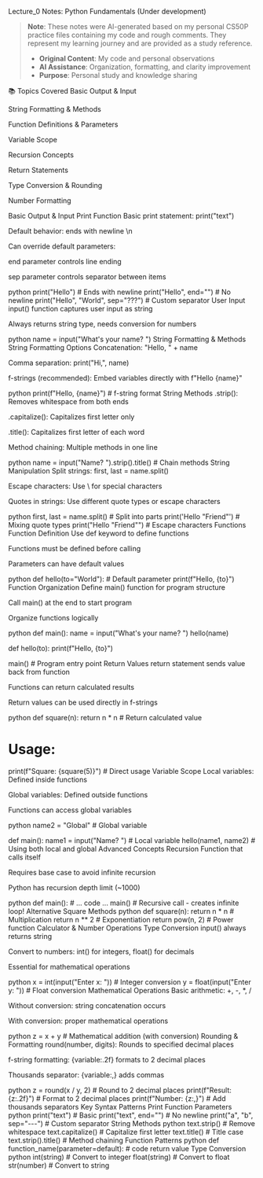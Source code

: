Lecture_0 Notes: Python Fundamentals (Under development)

> **Note**: These notes were AI-generated based on my personal CS50P practice files containing my code and rough comments. They represent my learning journey and are provided as a study reference.
> 
> - **Original Content**: My code and personal observations
> - **AI Assistance**: Organization, formatting, and clarity improvement
> - **Purpose**: Personal study and knowledge sharing


📚 Topics Covered
Basic Output & Input

String Formatting & Methods

Function Definitions & Parameters

Variable Scope

Recursion Concepts

Return Statements

Type Conversion & Rounding

Number Formatting



Basic Output & Input
Print Function
Basic print statement: print("text")

Default behavior: ends with newline \n

Can override default parameters:

end parameter controls line ending

sep parameter controls separator between items

python
print("Hello")  # Ends with newline
print("Hello", end="")  # No newline
print("Hello", "World", sep="???")  # Custom separator
User Input
input() function captures user input as string

Always returns string type, needs conversion for numbers

python
name = input("What's your name? ")
String Formatting & Methods
String Formatting Options
Concatenation: "Hello, " + name

Comma separation: print("Hi,", name)

f-strings (recommended): Embed variables directly with f"Hello {name}"

python
print(f"Hello, {name}")  # f-string format
String Methods
.strip(): Removes whitespace from both ends

.capitalize(): Capitalizes first letter only

.title(): Capitalizes first letter of each word

Method chaining: Multiple methods in one line

python
name = input("Name? ").strip().title()  # Chain methods
String Manipulation
Split strings: first, last = name.split()

Escape characters: Use \ for special characters

Quotes in strings: Use different quote types or escape characters

python
first, last = name.split()  # Split into parts
print('Hello "Friend"')  # Mixing quote types
print("Hello \"Friend\"")  # Escape characters
Functions
Function Definition
Use def keyword to define functions

Functions must be defined before calling

Parameters can have default values

python
def hello(to="World"):  # Default parameter
    print(f"Hello, {to}")
Function Organization
Define main() function for program structure

Call main() at the end to start program

Organize functions logically

python
def main():
    name = input("What's your name? ")
    hello(name)

def hello(to):
    print(f"Hello, {to}")

main()  # Program entry point
Return Values
return statement sends value back from function

Functions can return calculated results

Return values can be used directly in f-strings

python
def square(n):
    return n * n  # Return calculated value

# Usage:
print(f"Square: {square(5)}")  # Direct usage
Variable Scope
Local variables: Defined inside functions

Global variables: Defined outside functions

Functions can access global variables

python
name2 = "Global"  # Global variable

def main():
    name1 = input("Name? ")  # Local variable
    hello(name1, name2)  # Using both local and global
Advanced Concepts
Recursion
Function that calls itself

Requires base case to avoid infinite recursion

Python has recursion depth limit (~1000)

python
def main():
    # ... code ...
    main()  # Recursive call - creates infinite loop!
Alternative Square Methods
python
def square(n):
    return n * n      # Multiplication
    return n ** 2     # Exponentiation
    return pow(n, 2)  # Power function
Calculator & Number Operations
Type Conversion
input() always returns string

Convert to numbers: int() for integers, float() for decimals

Essential for mathematical operations

python
x = int(input("Enter x: "))    # Integer conversion
y = float(input("Enter y: "))  # Float conversion
Mathematical Operations
Basic arithmetic: +, -, *, /

Without conversion: string concatenation occurs

With conversion: proper mathematical operations

python
z = x + y  # Mathematical addition (with conversion)
Rounding & Formatting
round(number, digits): Rounds to specified decimal places

f-string formatting: {variable:.2f} formats to 2 decimal places

Thousands separator: {variable:,} adds commas

python
z = round(x / y, 2)          # Round to 2 decimal places
print(f"Result: {z:.2f}")    # Format to 2 decimal places
print(f"Number: {z:,}")      # Add thousands separators
Key Syntax Patterns
Print Function Parameters
python
print("text")                 # Basic
print("text", end="")         # No newline
print("a", "b", sep="---")    # Custom separator
String Methods
python
text.strip()                  # Remove whitespace
text.capitalize()             # Capitalize first letter
text.title()                  # Title case
text.strip().title()          # Method chaining
Function Patterns
python
def function_name(parameter=default):
    # code
    return value
Type Conversion
python
int(string)    # Convert to integer
float(string)  # Convert to float
str(number)    # Convert to string